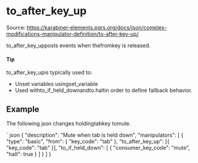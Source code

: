 # to_after_key_up

Source: https://karabiner-elements.pqrs.org/docs/json/complex-modifications-manipulator-definition/to-after-key-up/

to_after_key_upposts events when thefromkey is released.

#### Tip

to_after_key_upis typically used to:

- Unset variables usingset_variable
- Used withto_if_held_downandto.haltin order to define fallback behavior.

## Example

The following json changes holdingtabkey tomute.

` json
{
    "description": "Mute when tab is held down",
    "manipulators": [
        {
            "type": "basic",
            "from": { "key_code": "tab" },
            "to_after_key_up": [{ "key_code": "tab" }],
            "to_if_held_down": [
                {
                    "consumer_key_code": "mute",
                    "halt": true
                }
            ]
        }
    ]
}
